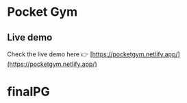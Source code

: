 # Pocket Gym

## Live demo

Check the live demo here 👉️ [https://pocketgym.netlify.app/](https://pocketgym.netlify.app/)
# finalPG

